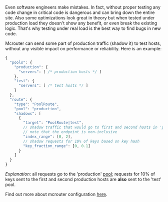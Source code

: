 Even software engineers make mistakes. In fact, without proper testing any code change in critical code is dangerous and can bring down the entire site. Also some optimizations look great in theory but when tested under production load they doesn't show any benefit, or even break the existing logic. That's why testing under real load is the best way to find bugs in new code.

Mcrouter can send some part of production traffic (shadow it) to test hosts, without any visible impact on performance or reliability. Here is an example:

```JavaScript
{
  "pools": {
    "production": {
      "servers": [ /* production hosts */ ]
    },
    "test": {
      "servers": [ /* test hosts */ ]
    }
  },
  "route": {
    "type": "PoolRoute",
    "pool": "production",
    "shadows": [
      {
        "target": "PoolRoute|test",
        // shadow traffic that would go to first and second hosts in 'production' pool
        // note that the endpoint is non-inclusive
        "index_range": [0, 2],
        // shadow requests for 10% of keys based on key hash
        "key_fraction_range": [0, 0.1]
      }
    ]
  }
}
```

_Explanation_: all requests go to the 'production' [pool](Pools); requests for 10% of keys sent to the first and second production hosts are **also** sent to the 'test' pool.

Find out more about mcrouter configuration [here](Configuration).